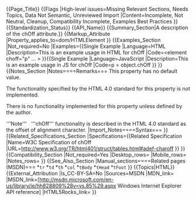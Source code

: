 {{Page_Title}}
{{Flags
|High-level issues=Missing Relevant Sections, Needs Topics, Data Not Semantic, Unreviewed Import
|Content=Incomplete, Not Neutral, Cleanup, Compatibility Incomplete, Examples Best Practices
}}
{{Standardization_Status}}
{{API_Name}}
{{Summary_Section|A description of the chOff attribute.}}
{{Markup_Attribute
|Property_applies_to=dom/HTMLElement
}}
{{Examples_Section
|Not_required=No
|Examples={{Single Example
|Language=HTML
|Description=This is an example usage in HTML for chOff
|Code=<element choff="p" ... >
}}{{Single Example
|Language=JavaScript
|Description=This is an example usage in JS for chOff
|Code=p = object.chOff
}}
}}
{{Notes_Section
|Notes====Remarks===
This property has no default value.

The functionality specified by the HTML 4.0 standard for this property is not implemented.

There is no functionality implemented for this property unless defined by the author.

'''Note'''   '''chOff''' functionality is described in the HTML 4.0 standard as the offset of alignment character.
|Import_Notes====Syntax===
}}
{{Related_Specifications_Section
|Specifications={{Related Specification
|Name=W3C Specification of chOff
|URL=http://www.w3.org/TR/html401/struct/tables.html#adef-charoff
}}
}}
{{Compatibility_Section
|Not_required=Yes
|Desktop_rows=
|Mobile_rows=
|Notes_rows=
}}
{{See_Also_Section
|Manual_sections====Related pages (MSDN)===
*<code>tr</code>
*<code>td</code>
*<code>th</code>
*<code>col</code>
*<code>tBody</code>
*<code>tHead</code>
*<code>tFoot</code>
}}
{{Topics|HTML}}
{{External_Attribution
|Is_CC-BY-SA=No
|Sources=MSDN
|MDN_link=
|MSDN_link=[http://msdn.microsoft.com/en-us/library/ie/hh828809%28v=vs.85%29.aspx Windows Internet Explorer API reference]
|HTML5Rocks_link=
}}